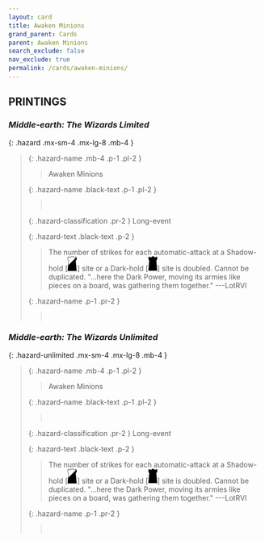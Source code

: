 ```yaml
---
layout: card
title: Awaken Minions
grand_parent: Cards
parent: Awaken Minions
search_exclude: false
nav_exclude: true
permalink: /cards/awaken-minions/
---
```


## PRINTINGS


### _Middle-earth: The Wizards Limited_

{: .hazard .mx-sm-4 .mx-lg-8 .mb-4 }
> {: .hazard-name .mb-4 .p-1 .pl-2 }
> > <div class="hazard-mp"></div>
> > <div class="card-name">Awaken Minions</div>
>
> {: .hazard-name .black-text .p-1 .pl-2 }
> > &nbsp;
>
> {: .hazard-classification .pr-2 }
> Long-event
>
> {: .hazard-text .black-text .p-2 }
> > The number of strikes for each automatic-attack at a Shadow-hold \[![](/assets/images/shadow-hold.svg)] site or a Dark-hold \[![](/assets/images/dark-hold.svg)] site is doubled. Cannot be duplicated.  "...here the Dark Power, moving its armies like pieces on a board, was gathering them together." ---LotRVI 
>
> {: .hazard-name .p-1 .pr-2 }
> > <div class="card-shield"></div>
> > <div class="card-corruption">&nbsp;</div>

### _Middle-earth: The Wizards Unlimited_

{: .hazard-unlimited .mx-sm-4 .mx-lg-8 .mb-4 }
> {: .hazard-name .mb-4 .p-1 .pl-2 }
> > <div class="hazard-mp"></div>
> > <div class="card-name">Awaken Minions</div>
>
> {: .hazard-name .black-text .p-1 .pl-2 }
> > &nbsp;
>
> {: .hazard-classification .pr-2 }
> Long-event
>
> {: .hazard-text .black-text .p-2 }
> > The number of strikes for each automatic-attack at a Shadow-hold \[![](/assets/images/shadow-hold.svg)] site or a Dark-hold \[![](/assets/images/dark-hold.svg)] site is doubled. Cannot be duplicated.  "...here the Dark Power, moving its armies like pieces on a board, was gathering them together." ---LotRVI 
>
> {: .hazard-name .p-1 .pr-2 }
> > <div class="card-shield"></div>
> > <div class="card-corruption-white">&nbsp;</div>
